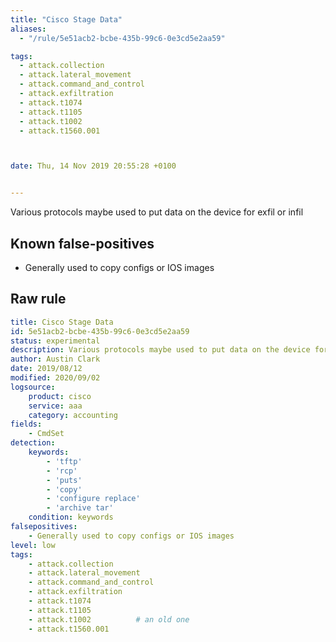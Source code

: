 ```yaml
---
title: "Cisco Stage Data"
aliases:
  - "/rule/5e51acb2-bcbe-435b-99c6-0e3cd5e2aa59"

tags:
  - attack.collection
  - attack.lateral_movement
  - attack.command_and_control
  - attack.exfiltration
  - attack.t1074
  - attack.t1105
  - attack.t1002
  - attack.t1560.001



date: Thu, 14 Nov 2019 20:55:28 +0100


---
```


Various protocols maybe used to put data on the device for exfil or infil

<!--more-->


## Known false-positives

* Generally used to copy configs or IOS images




## Raw rule
```yaml
title: Cisco Stage Data
id: 5e51acb2-bcbe-435b-99c6-0e3cd5e2aa59
status: experimental
description: Various protocols maybe used to put data on the device for exfil or infil
author: Austin Clark
date: 2019/08/12
modified: 2020/09/02
logsource:
    product: cisco
    service: aaa
    category: accounting
fields:
    - CmdSet
detection:
    keywords:
        - 'tftp'
        - 'rcp'
        - 'puts'
        - 'copy'
        - 'configure replace'
        - 'archive tar'
    condition: keywords
falsepositives:
    - Generally used to copy configs or IOS images
level: low
tags:
    - attack.collection
    - attack.lateral_movement
    - attack.command_and_control
    - attack.exfiltration
    - attack.t1074
    - attack.t1105
    - attack.t1002          # an old one
    - attack.t1560.001
```
